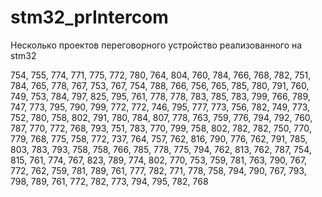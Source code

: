 # stm32_prIntercom
Несколько проектов переговорного устройство реализованного на stm32 

754, 755, 774, 771, 775, 772, 780, 764, 804, 760, 784, 766, 768, 782, 751, 784, 765, 778, 767, 753, 767, 754, 788, 766, 756, 765, 785, 780, 791, 760, 749, 753, 784, 797, 825, 795, 761, 778, 778, 783, 785, 783, 799, 766, 789, 747, 773, 795, 790, 799, 772, 772, 746, 795, 777, 773, 756, 782, 749, 773, 752, 780, 758, 802, 791, 780, 784, 807, 778, 763, 759, 776, 794, 792, 760, 787, 770, 772, 768, 793, 751, 783, 770, 799, 758, 802, 782, 782, 750, 770, 779, 768, 775, 758, 772, 737, 764, 757, 762, 816, 790, 776, 762, 791, 785, 803, 783, 793, 758, 758, 766, 785, 778, 775, 794, 762, 813, 762, 787, 754, 815, 761, 774, 767, 823, 789, 774, 802, 770, 753, 759, 781, 763, 790, 767, 772, 762, 759, 781, 789, 761, 777, 782, 771, 778, 758, 794, 790, 767, 793, 798, 789, 761, 772, 782, 773, 794, 795, 782, 768
